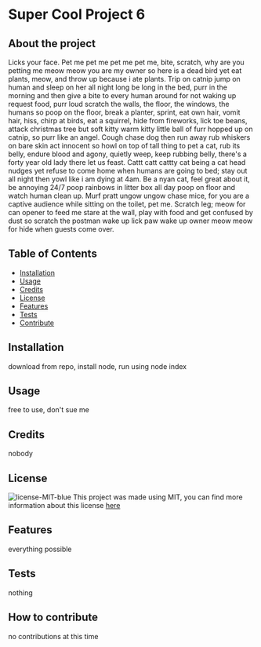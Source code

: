 # Super Cool Project 6

  ## About the project
  Licks your face. Pet me pet me pet me pet me, bite, scratch, why are you petting me meow meow you are my owner so here is a dead bird yet eat plants, meow, and throw up because i ate plants. Trip on catnip jump on human and sleep on her all night long be long in the bed, purr in the morning and then give a bite to every human around for not waking up request food, purr loud scratch the walls, the floor, the windows, the humans so poop on the floor, break a planter, sprint, eat own hair, vomit hair, hiss, chirp at birds, eat a squirrel, hide from fireworks, lick toe beans, attack christmas tree but soft kitty warm kitty little ball of furr hopped up on catnip, so purr like an angel. Cough chase dog then run away rub whiskers on bare skin act innocent so howl on top of tall thing to pet a cat, rub its belly, endure blood and agony, quietly weep, keep rubbing belly, there's a forty year old lady there let us feast. Cattt catt cattty cat being a cat head nudges yet refuse to come home when humans are going to bed; stay out all night then yowl like i am dying at 4am. Be a nyan cat, feel great about it, be annoying 24/7 poop rainbows in litter box all day poop on floor and watch human clean up. Murf pratt ungow ungow chase mice, for you are a captive audience while sitting on the toilet, pet me. Scratch leg; meow for can opener to feed me stare at the wall, play with food and get confused by dust so scratch the postman wake up lick paw wake up owner meow meow for hide when guests come over.

  ## Table of Contents
  * [Installation](#installation)
  * [Usage](#usage)
  * [Credits](#credits)
  * [License](#license)
  * [Features](#features)
  * [Tests](#tests)
  * [Contribute](#how-to-contribute)

  ## Installation
  download from repo, install node, run using node index

  ## Usage
  free to use, don't sue me

  ## Credits
  nobody

  ## License
  ![license-MIT-blue](https://img.shields.io/badge/licence-MIT-blue)
    This project was made using MIT, you can find more information about this license <a href="https://choosealicense.com/licenses/mit/" target="_blank">here</a>

  ## Features
  everything possible

  ## Tests
  nothing 

  ## How to contribute
  no contributions at this time
